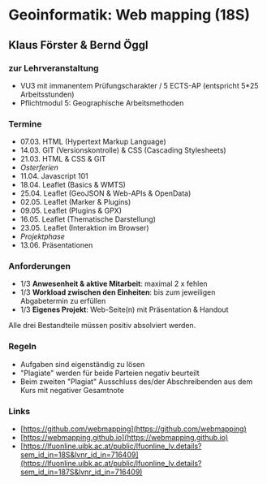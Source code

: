 # Geoinformatik: Web mapping (18S)
## Klaus Förster & Bernd Öggl

### zur Lehrveranstaltung
* VU3 mit immanentem Prüfungscharakter / 5 ECTS-AP (entspricht 5*25 Arbeitsstunden)
* Pflichtmodul 5: Geographische Arbeitsmethoden

### Termine
* 07.03.  HTML (Hypertext Markup Language)
* 14.03.  GIT (Versionskontrolle) & CSS (Cascading Stylesheets)
* 21.03.  HTML & CSS & GIT
* *Osterferien*
* 11.04.  Javascript 101
* 18.04.  Leaflet (Basics & WMTS)
* 25.04.  Leaflet (GeoJSON & Web-APIs & OpenData)
* 02.05.  Leaflet (Marker & Plugins)
* 09.05.  Leaflet (Plugins & GPX)
* 16.05.  Leaflet (Thematische Darstellung)
* 23.05.  Leaflet (Interaktion im Browser)
* *Projektphase*
* 13.06.  Präsentationen

### Anforderungen
* 1/3 **Anwesenheit & aktive Mitarbeit**: maximal 2 x fehlen
* 1/3 **Workload zwischen den Einheiten**: bis zum jeweiligen Abgabetermin zu erfüllen
* 1/3 **Eigenes Projekt**: Web-Seite(n) mit Präsentation & Handout

Alle drei Bestandteile müssen positiv absolviert werden.

### Regeln
* Aufgaben sind eigenständig zu lösen
* "Plagiate" werden für beide Parteien negativ beurteilt
* Beim zweiten "Plagiat" Ausschluss des/der Abschreibenden aus dem Kurs mit negativer Gesamtnote

### Links
* [https://github.com/webmapping](https://github.com/webmapping)
* [https://webmapping.github.io](https://webmapping.github.io)
* [https://lfuonline.uibk.ac.at/public/lfuonline_lv.details?sem_id_in=18S&lvnr_id_in=716409](https://lfuonline.uibk.ac.at/public/lfuonline_lv.details?sem_id_in=187S&lvnr_id_in=716409)
